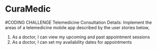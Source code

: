# CuraMedic
#CODING CHALLENGE  Telemedicine Consultation
Details: Implement the areas of a telemedicine mobile app described by the user stories below,
1. As a doctor, I can view my upcoming and past appointment sessions
2. As a doctor, I can set my availability dates for appointments
